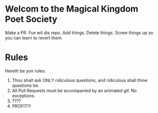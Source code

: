 # Welcom to the Magical Kingdom Poet Society
Make a PR. Fux wit dis repo. Add things. Delete things. Screw things up so you can learn to revert them.

# Rules
Hereth be yon rules:
1. Thou shalt ask ONLY ridiculous questions, and ridiculous shall thine questions be.
2. All Pull Requests must be accompanied by an animated gif. No exceptions.
3. ????
4. PROFIT!!!
